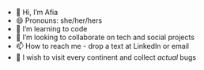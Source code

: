 - 👋 Hi, I’m Afia 
- 😄 Pronouns: she/her/hers
- 🌱 I’m learning to code 
- 💞️ I’m looking to collaborate on tech and social projects
- 📫 How to reach me - drop a text at LinkedIn or email
- 🧳 I wish to visit every continent and collect *actual* bugs
<!---
Afia-Ava/Afia-Ava is a ✨ special ✨ repository because its `README.md` (this file) appears on your GitHub profile.
You can click the Preview link to take a look at your changes.
--->
